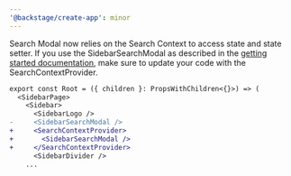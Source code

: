 ```yaml
---
'@backstage/create-app': minor
---
```


Search Modal now relies on the Search Context to access state and state setter. If you use the SidebarSearchModal as described in the [getting started documentation](https://backstage.io/docs/features/search/getting-started#using-the-search-modal), make sure to update your code with the SearchContextProvider.

```diff
export const Root = ({ children }: PropsWithChildren<{}>) => (
  <SidebarPage>
    <Sidebar>
      <SidebarLogo />
-     <SidebarSearchModal />
+     <SearchContextProvider>
+       <SidebarSearchModal />
+     </SearchContextProvider>
      <SidebarDivider />
    ...
```
